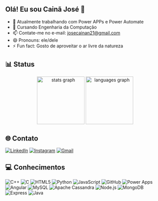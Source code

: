 ## Olá! Eu sou Cainã José 👋


- 🔭 Atualmente trabalhando com Power APPs e Power Automate
- 🌱 Cursando Engenharia da Computação
- 📫 Contate-me no e-mail: josecainan21@gmail.com
- 😄 Pronouns: ele/dele
- ⚡ Fun fact: Gosto de aproveitar o ar livre da natureza

## 📊 Status
<div align="center">
  <img src="https://github-readme-stats.vercel.app/api?username=CainanJose&hide_title=false&hide_rank=false&show_icons=true&include_all_commits=true&count_private=true&disable_animations=false&theme=blue-green&locale=en&hide_border=false&order=1" height="150" alt="stats graph"  />
  <img src="https://github-readme-stats.vercel.app/api/top-langs?username=CainanJose&locale=en&hide_title=false&layout=compact&card_width=320&langs_count=5&theme=blue-green&hide_border=false&order=2" height="150" alt="languages graph"  />
</div>

## 🌐 Contato
[![LinkedIn](https://img.shields.io/badge/LinkedIn-%230077B5.svg?logo=linkedin&logoColor=white)](https://www.linkedin.com/in/cainan-jose/)
[![Instagram](https://img.shields.io/badge/Instagram-%23E4405F.svg?logo=Instagram&logoColor=white)](https://www.instagram.com/cainan_jose/?igsh=MXA0emUzbmsybGZoaA%3D%3D#/)
[![Gmail](https://img.shields.io/badge/Gmail-D14836.svg?logo=gmail&logoColor=white)](mailto:josecainan21@gmail.com)



## 💻 Conhecimentos
![C++](https://img.shields.io/badge/c++-%2300599C.svg?style=for-the-badge&logo=c%2B%2B&logoColor=white)
![C](https://img.shields.io/badge/c-%2300599C.svg?style=for-the-badge&logo=c&logoColor=white)
![HTML5](https://img.shields.io/badge/html5-%23E34F26.svg?style=for-the-badge&logo=html5&logoColor=white)
![Python](https://img.shields.io/badge/python-3670A0?style=for-the-badge&logo=python&logoColor=ffdd54)
![JavaScript](https://img.shields.io/badge/javascript-%23323330.svg?style=for-the-badge&logo=javascript&logoColor=%23F7DF1E)
![GitHub](https://img.shields.io/badge/github-%23121011.svg?style=for-the-badge&logo=github&logoColor=white)
![Power Apps](https://img.shields.io/badge/Power%20Apps-%23A4373A.svg?style=for-the-badge&logo=powerapps&logoColor=white)
![Angular](https://img.shields.io/badge/Angular-%23DD0031.svg?style=for-the-badge&logo=angular&logoColor=white)
![MySQL](https://img.shields.io/badge/MySQL-%2300758F.svg?style=for-the-badge&logo=mysql&logoColor=white)
![Apache Cassandra](https://img.shields.io/badge/Apache%20Cassandra-%231287B1.svg?style=for-the-badge&logo=apache-cassandra&logoColor=white)
![Node.js](https://img.shields.io/badge/Node.js-%23339933.svg?style=for-the-badge&logo=nodedotjs&logoColor=white)
![MongoDB](https://img.shields.io/badge/MongoDB-%2347A248.svg?style=for-the-badge&logo=mongodb&logoColor=white)
![Express](https://img.shields.io/badge/Express-%23000000.svg?style=for-the-badge&logo=express&logoColor=white)
![Java](https://img.shields.io/badge/Java-%23ED8B00.svg?style=for-the-badge&logo=java&logoColor=white)


